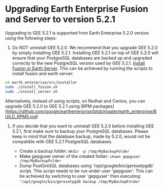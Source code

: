 # Upgrading Earth Enterprise Fusion and Server to version 5.2.1

Upgrading to GEE 5.2.1 is supported from Earth Enterprise 5.2.0 version using the following steps:

1. Do NOT uninstall GEE 5.2.0. We recommend that you upgrade GEE 5.2.0 by simply installing GEE 5.2.1. Installing GEE 5.2.1 on top of GEE 5.2.0 will ensure that your PostgreSQL databases are backed up and upgraded correctly to the new PostgreSQL version used by GEE 5.2.1. [Install Fusion or Earth Server](https://github.com/google/earthenterprise/wiki/Install-Fusion-or-Earth-Server). This can be achieved by running the scripts to install fusion and earth server:

```bash
cd earth_enterprise/src/installer
sudo ./install_fusion.sh 
sudo ./install_server.sh
```

Alternatively, instead of using scripts, on Redhat and Centos, you can upgrade GEE 5.2.0 to GEE 5.2.1 using [RPM packages] (https://github.com/google/earthenterprise/blob/master/earth_enterprise/BUILD_RPMS.md)

1. If you decide that you want to uninstall GEE 5.2.0 before installing GEE 5.2.1, first make sure to backup your PostgreSQL databases. Please keep in mind that the database backup, made by 5.2.0, would not be compatible with GEE 5.2.1 PostgreSQL databases.

    * Create a backup folder: `mkdir -p /tmp/MyBackupFolder`
    * Make gepguser owner of the created folder: `chown gepguser /tmp/MyBackupFolder`
    * Dump PostGreSQL databases using '/opt/google/bin/geresetpgdb' script. This script needs to be run under user 'gepguser'. 
    This can be achieved by switching to user 'gepguser' then executing: `"/opt/google/bin/geresetpgdb backup /tmp/MyBackupFolder`
